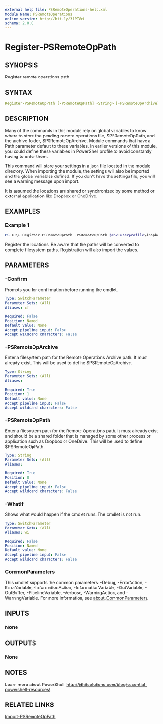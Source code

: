 ```yaml
---
external help file: PSRemoteOperations-help.xml
Module Name: PSRemoteOperations
online version: http://bit.ly/31PT8cL
schema: 2.0.0
---
```


# Register-PSRemoteOpPath

## SYNOPSIS

Register remote operations path.

## SYNTAX

```yaml
Register-PSRemoteOpPath [-PSRemoteOpPath] <String> [-PSRemoteOpArchive] <String> [-WhatIf] [-Confirm]  [<CommonParameters>]
```

## DESCRIPTION

Many of the commands in this module rely on global variables to know where to store the pending remote operations file, $PSRemoteOpPath, and the archive folder, $PSRemoteOpArchive. Module commands that have a Path parameter default to these variables. In earlier versions of this module, you could define these variables in PowerShell profile to avoid constantly having to enter them.

This command will store your settings in a json file located in the module directory. When importing the module, the settings will also be imported and the global variables defined. If you don't have the settings file, you will see a warning message upon import.

It is assumed the locations are shared or synchronized by some method or external application like Dropbox or OneDrive.

## EXAMPLES

### Example 1

```powershell
PS C:\> Register-PSRemoteOpPath -PSRemoteOpPath $env:userprofile\dropbox\psremoteop -PSRemoteOpArchive $env:userprofile\dropbox\psremoteop\archive
```

Register the locations. Be aware that the paths will be converted to complete filesystem paths. Registration will also import the values.

## PARAMETERS

### -Confirm

Prompts you for confirmation before running the cmdlet.

```yaml
Type: SwitchParameter
Parameter Sets: (All)
Aliases: cf

Required: False
Position: Named
Default value: None
Accept pipeline input: False
Accept wildcard characters: False
```

### -PSRemoteOpArchive

Enter a filesystem path for the Remote Operations Archive path. It must already exist. This will be used to define $PSRemoteOpArchive.

```yaml
Type: String
Parameter Sets: (All)
Aliases:

Required: True
Position: 1
Default value: None
Accept pipeline input: False
Accept wildcard characters: False
```

### -PSRemoteOpPath

Enter a filesystem path for the Remote Operations path. It must already exist and should be a shared folder that is managed by some other process or application such as Dropbox or OneDrive. This will be used to define $PSRemoteOpPath.

```yaml
Type: String
Parameter Sets: (All)
Aliases:

Required: True
Position: 0
Default value: None
Accept pipeline input: False
Accept wildcard characters: False
```

### -WhatIf

Shows what would happen if the cmdlet runs.
The cmdlet is not run.

```yaml
Type: SwitchParameter
Parameter Sets: (All)
Aliases: wi

Required: False
Position: Named
Default value: None
Accept pipeline input: False
Accept wildcard characters: False
```

### CommonParameters

This cmdlet supports the common parameters: -Debug, -ErrorAction, -ErrorVariable, -InformationAction, -InformationVariable, -OutVariable, -OutBuffer, -PipelineVariable, -Verbose, -WarningAction, and -WarningVariable. For more information, see [about_CommonParameters](http://go.microsoft.com/fwlink/?LinkID=113216).

## INPUTS

### None

## OUTPUTS

### None

## NOTES

Learn more about PowerShell: http://jdhitsolutions.com/blog/essential-powershell-resources/

## RELATED LINKS

[Import-PSRemoteOpPath](Import-PSRemoteOpPath.md)
